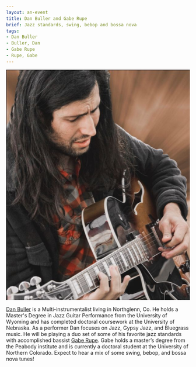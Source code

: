 ```yaml
---
layout: an-event
title: Dan Buller and Gabe Rupe
brief: Jazz standards, swing, bebop and bossa nova
tags:
- Dan Buller
- Buller, Dan
- Gabe Rupe
- Rupe, Gabe
---
```

![Dan Buller](/pics/20241028-DanBuller.jpg)

[Dan Buller](https://danbullermusic.com/) is a Multi-instrumentalist living in Northglenn, Co. He holds a Master's Degree in Jazz Guitar Performance from the University of Wyoming and has completed doctoral coursework at the University of Nebraska. As a performer Dan focuses on Jazz, Gypsy Jazz, and Bluegrass music. He will be playing a duo set of some of his favorite jazz standards with accomplished bassist [Gabe Rupe](https://www.gaberupe.com/). Gabe holds a master’s degree from the Peabody institute and is currently a doctoral student at the University of Northern Colorado. Expect to hear a mix of some swing, bebop, and bossa nova tunes!
